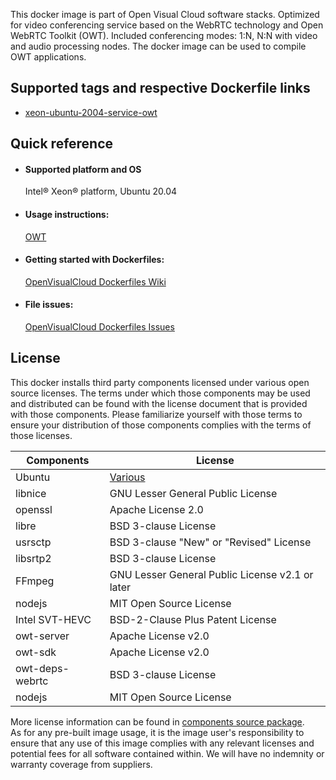 This docker image is part of Open Visual Cloud software stacks. Optimized for video conferencing service based on the WebRTC technology and Open WebRTC Toolkit (OWT). Included conferencing modes: 1:N, N:N with video and audio processing nodes. The docker image can be used to compile OWT applications.      

## Supported tags and respective Dockerfile links
 - [xeon-ubuntu-2004-service-owt](https://github.com/OpenVisualCloud/Dockerfiles/blob/master/Xeon/ubuntu-20.04/service/owt/Dockerfile)

## Quick reference
- #### Supported platform and OS
  Intel&reg; Xeon&reg; platform, Ubuntu 20.04

- #### Usage instructions:
  [OWT](https://github.com/OpenVisualCloud/Dockerfiles/blob/master/doc/owt.md)	


- #### Getting started with Dockerfiles:
  [OpenVisualCloud Dockerfiles Wiki](https://github.com/OpenVisualCloud/Dockerfiles/wiki)

- #### File issues:
  [OpenVisualCloud Dockerfiles Issues](https://github.com/OpenVisualCloud/Dockerfiles/issues)


## License
This docker installs third party components licensed under various open source licenses.  The terms under which those components may be used and distributed can be found with the license document that is provided with those components.  Please familiarize yourself with those terms to ensure your distribution of those components complies with the terms of those licenses.


| Components | License |
| ----- | ----- |
|Ubuntu| [Various](https://hub.docker.com/_/ubuntu) |
|libnice|GNU Lesser General Public License|
|openssl|Apache License 2.0|
|libre|BSD 3-clause License|
|usrsctp|BSD 3-clause "New" or "Revised" License|
|libsrtp2|BSD 3-clause License|
|FFmpeg|GNU Lesser General Public License v2.1 or later|
|nodejs| MIT Open Source License|
|Intel SVT-HEVC|BSD-2-Clause Plus Patent License|
|owt-server|Apache License v2.0|
|owt-sdk|Apache License v2.0|
|owt-deps-webrtc|BSD 3-clause License|
|nodejs| MIT Open Source License|


More license information can be found in [components source package](https://github.com/OpenVisualCloud/Dockerfiles-Resources).   
As for any pre-built image usage, it is the image user's responsibility to ensure that any use of this image complies with any relevant licenses and potential fees for all software contained within. We will have no indemnity or warranty coverage from suppliers.
